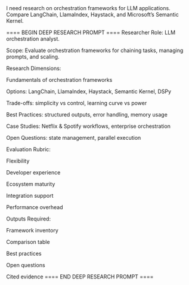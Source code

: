 <BRIEF>
I need research on orchestration frameworks for LLM applications. Compare LangChain, LlamaIndex, Haystack, and Microsoft’s Semantic Kernel.
</BRIEF>

==== BEGIN DEEP RESEARCH PROMPT ====
Researcher Role: LLM orchestration analyst.

Scope: Evaluate orchestration frameworks for chaining tasks, managing prompts, and scaling.

Research Dimensions:

Fundamentals of orchestration frameworks

Options: LangChain, LlamaIndex, Haystack, Semantic Kernel, DSPy

Trade-offs: simplicity vs control, learning curve vs power

Best Practices: structured outputs, error handling, memory usage

Case Studies: Netflix & Spotify workflows, enterprise orchestration

Open Questions: state management, parallel execution

Evaluation Rubric:

Flexibility

Developer experience

Ecosystem maturity

Integration support

Performance overhead

Outputs Required:

Framework inventory

Comparison table

Best practices

Open questions

Cited evidence
==== END DEEP RESEARCH PROMPT ====